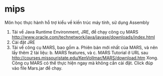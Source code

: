 # mips
Môn học thực hành hỗ trợ kiểu về kiến trúc máy tính, sử dụng Assembly
1. Tải về Java Runtime Environment, JRE, để chạy công cụ MARS
http://www.oracle.com/technetwork/java/javase/downloads/index.html
2. Cài đặt JRE
3. Tải về công cụ MARS, bao gồm
a. Phiên bản mới nhất của MARS, và nên lấy thêm 2 tài liệu:
b. MARS features, và
c. MARS Tutorial
ở URL sau
http://courses.missouristate.edu/KenVollmar/MARS/download.htm
Xong. Công cụ MARS có thể thực hiện ngay mà không cần cài đặt. Click đúp 
vào file Mars.jar để chạy.
